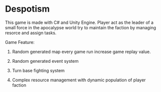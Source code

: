 # Despotism

This game is made with C# and Unity Engine. Player act as the leader of a small force in the apocalypse world try to maintain the faction by managing resorce and assign tasks.

Game Feature:

1. Random generated map every game run increase game replay value.

2. Random generated event system

3. Turn base fighting system

4. Complex resource management with dynamic population of player faction
